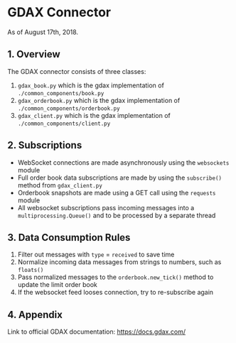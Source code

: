 # GDAX Connector
As of August 17th, 2018.

## 1. Overview
The GDAX connector consists of three classes:
1. `gdax_book.py` which is the gdax implementation of `./common_components/book.py`
2. `gdax_orderbook.py` which is the gdax implementation of `./common_components/orderbook.py`
3. `gdax_client.py` which is the gdax implementation of `./common_components/client.py`

## 2. Subscriptions
- WebSocket connections are made asynchronously using the `websockets` module
- Full order book data subscriptions are made by using the `subscribe()` method 
from `gdax_client.py`
- Orderbook snapshots are made using a GET call using the `requests` module
- All websocket subscriptions pass incoming messages into a `multiprocessing.Queue()` and 
to be processed by a separate thread

## 3. Data Consumption Rules
1. Filter out messages with `type` = `received` to save time
2. Normalize incoming data messages from strings to numbers, such as `floats()`
3. Pass normalized messages to the `orderbook.new_tick()` method to update the limit order book
4. If the websocket feed looses connection, try to re-subscribe again

## 4. Appendix 
Link to official GDAX documentation: https://docs.gdax.com/